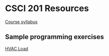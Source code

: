 # CSCI 201 Resources

[Course syllabus](./csci201Syllabus.pdf)

## Sample programming exercises

[HVAC Load](./hvacLoad)
